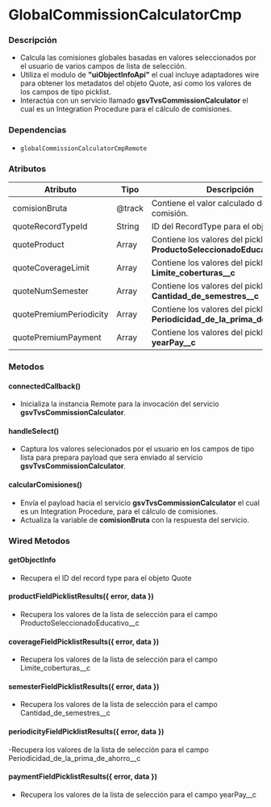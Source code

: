 # GlobalCommissionCalculatorCmp

### Descripción
- Calcula las comisiones globales basadas en valores seleccionados por el usuario de varios campos de lista de selección.
- Utiliza el modulo de **"uiObjectInfoApi"** el cual incluye adaptadores wire para obtener los metadatos del objeto Quote, asi como los valores de los campos de tipo picklist.
- Interactúa con un servicio llamado **gsvTvsCommissionCalculator** el cual es un Integration Procedure para el cálculo de comisiones.

### Dependencias
- `globalCommissionCalculatorCmpRemote`

### Atributos

| Atributo                | Tipo     | Descripción                                                                 |
|-------------------------|----------|-----------------------------------------------------------------------------|
| comisionBruta           | @track   | Contiene el valor calculado de la comisión.                                 |
| quoteRecordTypeId       | String   | ID del RecordType para el objeto Quote.                                     |
| quoteProduct            | Array    | Contiene los valores del picklist **ProductoSeleccionadoEducativo__c**      |
| quoteCoverageLimit      | Array    | Contiene los valores del picklist **Limite_coberturas__c**                  |
| quoteNumSemester        | Array    | Contiene los valores del picklist **Cantidad_de_semestres__c**              |
| quotePremiumPeriodicity | Array    | Contiene los valores del picklist **Periodicidad_de_la_prima_de_ahorro__c** |
| quotePremiumPayment     | Array    | Contiene los valores del picklist **yearPay__c**                            |

### Metodos

#### connectedCallback()
- Inicializa la instancia Remote para la invocación del servicio **gsvTvsCommissionCalculator**.

#### handleSelect()
- Captura los valores selecionados por el usuario en los campos de tipo lista para prepara payload que sera enviado al servicio **gsvTvsCommissionCalculator**.

#### calcularComisiones()
- Envía el payload hacia el servicio **gsvTvsCommissionCalculator** el cual es un Integration Procedure, para el cálculo de comisiones.
- Actualiza la variable de **comisionBruta** con la respuesta del servicio.

### Wired Metodos

#### getObjectInfo
- Recupera el ID del record type para el objeto Quote

#### productFieldPicklistResults({ error, data })
- Recupera los valores de la lista de selección para el campo ProductoSeleccionadoEducativo__c

#### coverageFieldPicklistResults({ error, data }) 
- Recupera los valores de la lista de selección para el campo Limite_coberturas__c

#### semesterFieldPicklistResults({ error, data }) 
- Recupera los valores de la lista de selección para el campo Cantidad_de_semestres__c

#### periodicityFieldPicklistResults({ error, data }) 
-Recupera los valores de la lista de selección para el campo Periodicidad_de_la_prima_de_ahorro__c 

#### paymentFieldPicklistResults({ error, data }) 
- Recupera los valores de la lista de selección para el campo yearPay__c